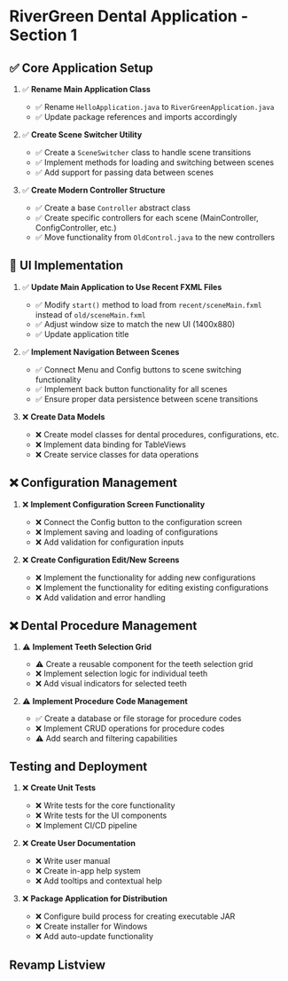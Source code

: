 # RiverGreen Dental Application - Section 1

## ✅ Core Application Setup

1. ✅ **Rename Main Application Class**
   - ✅ Rename `HelloApplication.java` to `RiverGreenApplication.java`
   - ✅ Update package references and imports accordingly

2. ✅ **Create Scene Switcher Utility**
   - ✅ Create a `SceneSwitcher` class to handle scene transitions
   - ✅ Implement methods for loading and switching between scenes
   - ✅ Add support for passing data between scenes

3. ✅ **Create Modern Controller Structure**
   - ✅ Create a base `Controller` abstract class
   - ✅ Create specific controllers for each scene (MainController, ConfigController, etc.)
   - ✅ Move functionality from `OldControl.java` to the new controllers

## 🔰 UI Implementation

1. ✅ **Update Main Application to Use Recent FXML Files**
   - ✅ Modify `start()` method to load from `recent/sceneMain.fxml` instead of `old/sceneMain.fxml`
   - ✅ Adjust window size to match the new UI (1400x880)
   - ✅ Update application title

2. ✅ **Implement Navigation Between Scenes**
   - ✅ Connect Menu and Config buttons to scene switching functionality
   - ✅ Implement back button functionality for all scenes
   - ✅ Ensure proper data persistence between scene transitions

3. ❌ **Create Data Models**
   - ❌ Create model classes for dental procedures, configurations, etc.
   - ❌ Implement data binding for TableViews
   - ❌ Create service classes for data operations

## ❌ Configuration Management

1. ❌ **Implement Configuration Screen Functionality**
   - ❌ Connect the Config button to the configuration screen
   - ❌ Implement saving and loading of configurations
   - ❌ Add validation for configuration inputs

2. ❌ **Create Configuration Edit/New Screens**
   - ❌ Implement the functionality for adding new configurations
   - ❌ Implement the functionality for editing existing configurations
   - ❌ Add validation and error handling

## ❌ Dental Procedure Management

1. ⚠️ **Implement Teeth Selection Grid**
   - ⚠️ Create a reusable component for the teeth selection grid
   - ❌ Implement selection logic for individual teeth
   - ❌ Add visual indicators for selected teeth  

2. ⚠️ **Implement Procedure Code Management**
   - ✅ Create a database or file storage for procedure codes
   - ❌ Implement CRUD operations for procedure codes
   - ⚠️ Add search and filtering capabilities

## Testing and Deployment

1. ❌ **Create Unit Tests**
   - ❌ Write tests for the core functionality
   - ❌ Write tests for the UI components
   - ❌ Implement CI/CD pipeline

2. ❌ **Create User Documentation**
   - ❌ Write user manual
   - ❌ Create in-app help system
   - ❌ Add tooltips and contextual help

3. ❌ **Package Application for Distribution**
   - ❌ Configure build process for creating executable JAR
   - ❌ Create installer for Windows
   - ❌ Add auto-update functionality

## **Revamp Listview**